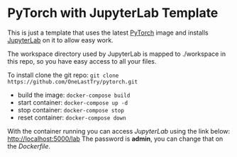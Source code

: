 # PyTorch with JupyterLab Template

This is just a template that uses the latest [PyTorch](https://pytorch.org) image and installs [JupyterLab](https://jupyterlab.readthedocs.io/en/latest/) on it to allow easy work.

The workspace directory used by JupyterLab is mapped to ./workspace in this repo, so you have easy access to all your files.

To install clone the git repo: `git clone https://github.com/OneLastTry/pytorch.git`

- build the image: `docker-compose build`
- start container: `docker-compose up -d`
- stop container: `docker-compose stop`
- reset container: `docker-compose down`

With the container running you can access _JupyterLab_ using the link below:
[http://localhost:5000/lab](http://localhost:5000/lab)
The password is **admin**, you can change that on the _Dockerfile_.
